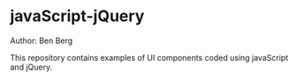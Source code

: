 # javaScript-jQuery 

Author: Ben Berg

This repository contains examples of UI components coded using javaScript and jQuery.

